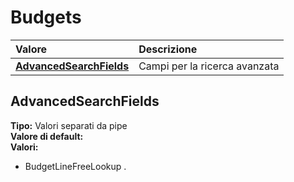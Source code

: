 # Budgets

| Valore | Descrizione |
| :--- | :--- |
| [**AdvancedSearchFields**](budgets.md#advancedsearchfields) | Campi per la ricerca avanzata |

## AdvancedSearchFields

**Tipo:** Valori separati da pipe  
**Valore di default:**   
**Valori:**

* BudgetLineFreeLookup
.